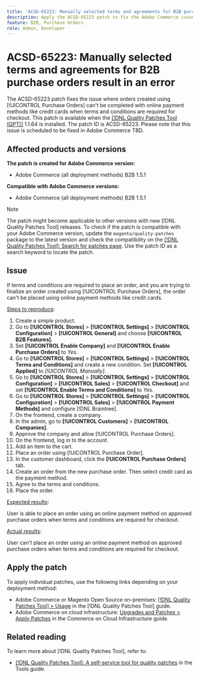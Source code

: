 ```yaml
---
title: 'ACSD-65223: Manually selected terms and agreements for B2B purchase orders result in an error'
description: Apply the ACSD-65223 patch to fix the Adobe Commerce issue where orders created using [!UICONTROL Purchase Orders] can't be completed with online payment methods like credit cards when terms and conditions are required for checkout.
feature: B2B, Purchase Orders
role: Admin, Developer
---
```


# ACSD-65223: Manually selected terms and agreements for B2B purchase orders result in an error

The ACSD-65223 patch fixes the issue where orders created using [!UICONTROL Purchase Orders] can't be completed with online payment methods like credit cards when terms and conditions are required for checkout. This patch is available when the [[!DNL Quality Patches Tool (QPT)]](/help/tools/quality-patches-tool/quality-patches-tool-to-self-serve-quality-patches.md) 1.1.64 is installed. The patch ID is ACSD-65223. Please note that this issue is scheduled to be fixed in Adobe Commerce TBD.

## Affected products and versions

**The patch is created for Adobe Commerce version:**

* Adobe Commerce (all deployment methods) B2B 1.5.1

**Compatible with Adobe Commerce versions:**

* Adobe Commerce (all deployment methods) B2B 1.5.1

>[!NOTE]
>
>The patch might become applicable to other versions with new [!DNL Quality Patches Tool] releases. To check if the patch is compatible with your Adobe Commerce version, update the `magento/quality-patches` package to the latest version and check the compatibility on the [[!DNL Quality Patches Tool]: Search for patches page](https://experienceleague.adobe.com/tools/commerce-quality-patches/index.html). Use the patch ID as a search keyword to locate the patch.

## Issue

If terms and conditions are required to place an order, and you are trying to finalize an order created using [!UICONTROL Purchase Orders], the order can't be placed using online payment methods like credit cards.

<u>Steps to reproduce</u>:

1. Create a simple product.
1. Go to **[!UICONTROL Stores]** > **[!UICONTROL Settings]** > **[!UICONTROL Configuration]** > **[!UICONTROL General]** and choose **[!UICONTROL B2B Features]**.
1. Set **[!UICONTROL Enable Company]** and **[!UICONTROL Enable Purchase Orders]** to *Yes*.
1. Go to **[!UICONTROL Stores]** > **[!UICONTROL Settings]** > **[!UICONTROL Terms and Conditions]** and create a new condition. Set **[!UICONTROL Applied]** to *[!UICONTROL Manually]*.
1. Go to **[!UICONTROL Stores]** > **[!UICONTROL Settings]** > **[!UICONTROL Configuration]** > **[!UICONTROL Sales]** > **[!UICONTROL Checkout]** and set **[!UICONTROL Enable Terms and Conditions]** to *Yes*.
1. Go to **[!UICONTROL Stores]** > **[!UICONTROL Settings]** > **[!UICONTROL Configuration]** > **[!UICONTROL Sales]** > **[!UICONTROL Payment Methods]** and configure [!DNL Braintree].
1. On the frontend, create a company.
1. In the admin, go to **[!UICONTROL Customers]** > **[!UICONTROL Companies]**.
1. Approve the company and allow [!UICONTROL Purchase Orders].
1. On the frontend, log in to the account.
1. Add an item to the cart.
1. Place an order using [!UICONTROL Purchase Order].
1. In the customer dashboard, click the **[!UICONTROL Purchase Orders]** tab.
1. Create an order from the new purchase order. Then select credit card as the payment method.
1. Agree to the terms and conditions.
1. Place the order.

<u>Expected results</u>:

User is able to place an order using an online payment method on approved purchase orders when terms and conditions are required for checkout.

<u>Actual results</u>:

User can't place an order using an online payment method on approved purchase orders when terms and conditions are required for checkout.

## Apply the patch

To apply individual patches, use the following links depending on your deployment method:

* Adobe Commerce or Magento Open Source on-premises: [[!DNL Quality Patches Tool] > Usage](/help/tools/quality-patches-tool/usage.md) in the [!DNL Quality Patches Tool] guide.
* Adobe Commerce on cloud infrastructure: [Upgrades and Patches > Apply Patches](https://experienceleague.adobe.com/docs/commerce-cloud-service/user-guide/develop/upgrade/apply-patches.html) in the Commerce on Cloud Infrastructure guide.

## Related reading

To learn more about [!DNL Quality Patches Tool], refer to:

* [[!DNL Quality Patches Tool]: A self-service tool for quality patches](/help/tools/quality-patches-tool/quality-patches-tool-to-self-serve-quality-patches.md) in the Tools guide.

